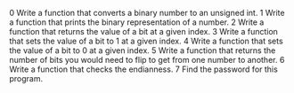 0 Write a function that converts a binary number to an unsigned int.
1 Write a function that prints the binary representation of a number.
2 Write a function that returns the value of a bit at a given index.
3 Write a function that sets the value of a bit to 1 at a given index.
4 Write a function that sets the value of a bit to 0 at a given index.
5 Write a function that returns the number of bits you would need to flip to get from one number to another.
6 Write a function that checks the endianness.
7 Find the password for this program.